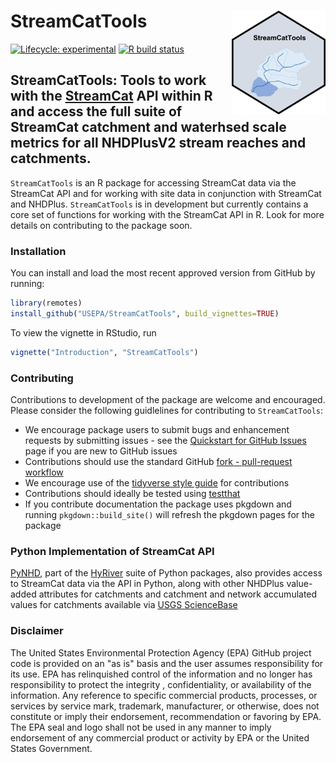 # StreamCatTools <img src="man/figures/logo.png" align="right" alt="" width="150" />


[![Lifecycle:
experimental](https://img.shields.io/badge/lifecycle-stable-brightgreen.svg)](https://www.tidyverse.org/lifecycle/#experimental)
[![R build
status](https://github.com/USEPA/StreamCatTools/workflows/R-CMD-check/badge.svg)](https://github.com/USEPA/StreamCatTools/actions)


## StreamCatTools: Tools to work with the [StreamCat](https://www.epa.gov/national-aquatic-resource-surveys/streamcat-dataset) API within R and access the full suite of StreamCat catchment and waterhsed scale metrics for all NHDPlusV2 stream reaches and catchments.


`StreamCatTools` is an R package for accessing StreamCat data via the StreamCat API and for working with site data in conjunction with StreamCat and NHDPlus. `StreamCatTools` is in development but currently contains a core set of functions for working with the StreamCat API in R. Look for more details on contributing to the package soon.

### Installation

You can install and load the most recent approved version from GitHub by running:

```r
library(remotes)
install_github("USEPA/StreamCatTools", build_vignettes=TRUE)
```

To view the vignette in RStudio, run
```r
vignette("Introduction", "StreamCatTools")
```
### Contributing
Contributions to development of the package are welcome and encouraged. Please consider the following guidlelines for contributing to `StreamCatTools`:

- We encourage package users to submit bugs and enhancement requests by submitting issues - see the [Quickstart for GitHub Issues](https://docs.github.com/en/issues/tracking-your-work-with-issues/quickstart) page if you are new to GitHub issues
- Contributions should use the standard GitHub [fork - pull-request workflow](https://gist.github.com/Chaser324/ce0505fbed06b947d962)
- We encourage use of the [tidyverse style guide](https://style.tidyverse.org/) for contributions
- Contributions should ideally be tested using [testthat](https://testthat.r-lib.org/)
- If you contribute documentation the package uses pkgdown and running `pkgdown::build_site()` will refresh the pkgdown pages for the package

### Python Implementation of StreamCat API
[PyNHD](https://github.com/hyriver/pynhd), part of the [HyRiver](https://github.com/hyriver) suite of Python packages, also provides access to StreamCat data via the API in Python, along with other NHDPlus value-added attributes for catchments and catchment and network accumulated values for catchments available via [USGS ScienceBase](https://sciencebase.usgs.gov/)

### Disclaimer
The United States Environmental Protection Agency (EPA) GitHub project code is provided on an "as is" basis and the user assumes responsibility for its use.  EPA has relinquished control of the information and no longer has responsibility to protect the integrity , confidentiality, or availability of the information.  Any reference to specific commercial products, processes, or services by service mark, trademark, manufacturer, or otherwise, does not constitute or imply their endorsement, recommendation or favoring by EPA.  The EPA seal and logo shall not be used in any manner to imply endorsement of any commercial product or activity by EPA or the United States Government.
